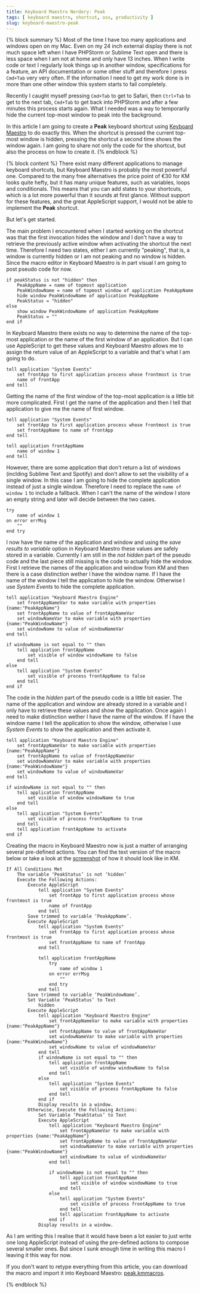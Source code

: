 ```yaml
---
title: Keyboard Maestro Nerdery: Peak
tags: [ keyboard maestro, shortcut, osx, productivity ]
slug: keyboard-maestro-peak
---
```


{% block summary %}
Most of the time I have too many applications and windows open on my Mac. Even on my 24 inch external display there is not much space left when I have PHPStorm or Sublime Text open and there is less space when I am not at home and only have 13 inches. When I write code or text I regularly look things up in another window, specifications for a feature, an API documentation or some other stuff and therefore I press `Cmd+Tab` very very often. If the information I need to get my work done is in more than one other window this system starts to fail completely.

Recently I caught myself pressing `Cmd+Tab` to get to Safari, then `Ctrl+Tab` to get to the next tab, `Cmd+Tab` to get back into PHPStorm and after a few minutes this process starts again. What I needed was a way to temporarily hide the current top-most window to peak into the background.

In this article I am going to create a **Peak** keyboard shortcut using [Keyboard Maestro](http://www.keyboardmaestro.com) to do exactly this. When the shortcut is pressed the current top-most window is hidden, pressing the shortcut a second time shows the window again. I am going to share not only the code for the shortcut, but also the process on how to create it.
{% endblock %}

{% block content %}
There exist many different applications to manage keyboard shortcuts, but Keyboard Maestro is probably the most powerful one. Compared to the many free alternatives the price point of €30 for KM looks quite hefty, but it has many unique features, such as variables, loops and conditionals. This means that you can add states to your shortcuts, which is a lot more powerful than it sounds at first glance. Without support for these features, and the great AppleScript support, I would not be able to implement the **Peak** shortcut.

But let's get started.

The main problem I encountered when I started working on the shortcut was that the first invocation hides the window and I don't have a way to retrieve the previously active window when activating the shortcut the next time. Therefore I need two states, either I am currently "peaking", that is, a window is currently hidden or I am not peaking and no window is hidden. Since the macro editor in Keyboard Maestro is in part visual I am going to post pseudo code for now.

<pre><code>if peakStatus is not "hidden" then
    PeakAppName = name of topmost application
    PeakWindowName = name of topmost window of application PeakAppName
    hide window PeakWindowName of application PeakAppName
    PeakStatus = "hidden"
else
    show window PeakWindowName of application PeakAppName
    PeakStatus = ""
end if</code></pre>

In Keyboard Maestro there exists no way to determine the name of the top-most application or the name of the first window of an application. But I can use AppleScript to get these values and Keyboard Maestro allows me to assign the return value of an AppleScript to a variable and that's what I am going to do.

<pre><code class="applescript">tell application "System Events"
    set frontApp to first application process whose frontmost is true
    name of frontApp
end tell</code></pre>

Getting the name of the first window of the top-most application is a little bit more complicated. First I get the name of the application and then I tell that application to give me the name of first window.

<pre><code class="applescript">tell application "System Events"
    set frontApp to first application process whose frontmost is true
    set frontAppName to name of frontApp
end tell

tell application frontAppName
    name of window 1
end tell</code></pre>

However, there are some application that don't return a list of windows (inclding Sublime Text and Spotify) and don't allow to set the visibility of a single window. In this case I am going to hide the complete application instead of just a single window. Therefore I need to replace the `name of window 1` to include a fallback. When I can't the name of the window I store an empty string and later will decide between the two cases.

<pre><code class="applescript">try
    name of window 1
on error errMsg
    ""
end try</code></pre>

I now have the name of the application and window and using the *save results to variable* option in Keyboard Maestro these values are safely stored in a variable. Currently I am still in the *not hidden* part of the pseudo code and the last piece still missing is the code to actually hide the window. First I retrieve the names of the application and window from KM and then there is a case distinction wether I have the window name. If I have the name of the window I tell the application to hide the window. Otherwise I use *System Events* to hide the complete application.

<pre><code class="applescript">tell application "Keyboard Maestro Engine"
    set frontAppNameVar to make variable with properties {name:"PeakAppName"}
    set frontAppName to value of frontAppNameVar
    set windowNameVar to make variable with properties {name:"PeakWindowName"}
    set windowName to value of windowNameVar
end tell

if windowName is not equal to "" then
    tell application frontAppName
        set visible of window windowName to false
    end tell
else
    tell application "System Events"
        set visible of process frontAppName to false
    end tell
end if</code></pre>

The code in the *hidden* part of the pseudo code is a little bit easier. The name of the application and window are already stored in a variable and I only have to retrieve these values and show the application. Once again I need to make distinction wether I have the name of the window. If I have the window name I tell the application to show the window, otherwise I use *System Events* to show the application and then activate it.

<pre><code class="applescript">tell application "Keyboard Maestro Engine"
    set frontAppNameVar to make variable with properties {name:"PeakAppName"}
    set frontAppName to value of frontAppNameVar
    set windowNameVar to make variable with properties {name:"PeakWindowName"}
    set windowName to value of windowNameVar
end tell

if windowName is not equal to "" then
    tell application frontAppName
        set visible of window windowName to true
    end tell
else
    tell application "System Events"
        set visible of process frontAppName to true
    end tell
    tell application frontAppName to activate
end if
</code></pre>

Creating the macro in Keyboard Maestro now is just a matter of arranging several pre-defined actions. You can find the text version of the macro below or take a look at the [screenshot](http://cdn.florian.ec/DcLAATTF6p5v9w.png) of how it should look like in KM.

<pre><code>If All Conditions Met
    The variable ‘PeakStatus’ is not ‘hidden’
    Execute the Following Actions:
        Execute AppleScript
            tell application "System Events"
                set frontApp to first application process whose frontmost is true
                name of frontApp
            end tell
        Save trimmed to variable ‘PeakAppName’.
        Execute AppleScript
            tell application "System Events"
                set frontApp to first application process whose frontmost is true
                set frontAppName to name of frontApp
            end tell

            tell application frontAppName
                try
                    name of window 1
                on error errMsg
                    ""
                end try
            end tell
        Save trimmed to variable ‘PeakWindowName’.
        Set Variable ‘PeakStatus’ to Text
            hidden
        Execute AppleScript
            tell application "Keyboard Maestro Engine"
                set frontAppNameVar to make variable with properties {name:"PeakAppName"}
                set frontAppName to value of frontAppNameVar
                set windowNameVar to make variable with properties {name:"PeakWindowName"}
                set windowName to value of windowNameVar
            end tell
            if windowName is not equal to "" then
                tell application frontAppName
                    set visible of window windowName to false
                end tell
            else
                tell application "System Events"
                    set visible of process frontAppName to false
                end tell
            end if
            Display results in a window.
        Otherwise, Execute the Following Actions:
            Set Variable ‘PeakStatus’ to Text
            Execute AppleScript
                tell application "Keyboard Maestro Engine"
                    set frontAppNameVar to make variable with properties {name:"PeakAppName"}
                    set frontAppName to value of frontAppNameVar
                    set windowNameVar to make variable with properties {name:"PeakWindowName"}
                    set windowName to value of windowNameVar
                end tell

                if windowName is not equal to "" then
                    tell application frontAppName
                        set visible of window windowName to true
                    end tell
                else
                    tell application "System Events"
                        set visible of process frontAppName to true
                    end tell
                    tell application frontAppName to activate
                end if
            Display results in a window.</code></pre>

As I am writing this I realise that it would have been a lot easier to just write one long AppleScript instead of using the pre-defined actions to compose several smaller ones. But since I sunk enough time in writing this macro I leaving it this way for now.

If you don't want to retype everything from this article, you can download the macro and import it into Keyboard Maestro: [peak.kmmacros](http://tyrion.florian.ec/peak.kmmacros).

{% endblock %}

